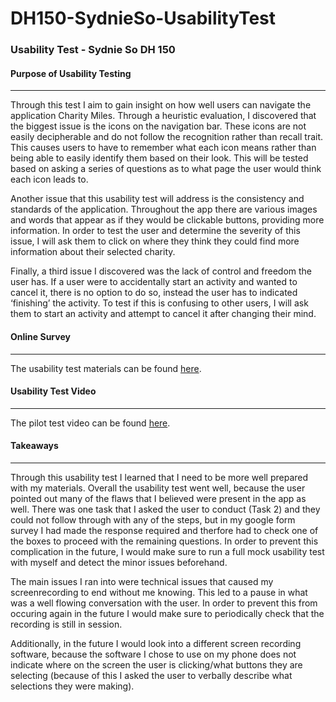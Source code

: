 # DH150-SydnieSo-UsabilityTest
### Usability Test - Sydnie So DH 150

#### Purpose of Usability Testing
---
Through this test I aim to gain insight on how well users can navigate the application Charity Miles. Through a heuristic evaluation, I discovered that the biggest issue is the icons on the navigation bar. These icons are not easily decipherable and do not follow the recognition rather than recall trait. This causes users to have to remember what each icon means rather than being able to easily identify them based on their look. This will be tested based on asking a series of questions as to what page the user would think each icon leads to. 

Another issue that this usability test will address is the consistency and standards of the application. Throughout the app there are various images and words that appear as if they would be clickable buttons, providing more information. In order to test the user and determine the severity of this issue, I will ask them to click on where they think they could find more information about their selected charity. 

Finally, a third issue I discovered was the lack of control and freedom the user has. If a user were to accidentally start an activity and wanted to cancel it, there is no option to do so, instead the user has to indicated ‘finishing’ the activity. To test if this is confusing to other users, I will ask them to start an activity and attempt to cancel it after changing their mind.

#### Online Survey
---
The usability test materials can be found [here](https://forms.gle/eDvRYaWaBDgCD4sJ9).

#### Usability Test Video
---
The pilot test video can be found [here](https://drive.google.com/open?id=14OI0xrGvUm8xV0wg91YGzYOYgcroDkuy).

#### Takeaways
---
Through this usability test I learned that I need to be more well prepared with my materials. Overall the usability test went well, because the user pointed out many of the flaws that I believed were present in the app as well. There was one task that I asked the user to conduct (Task 2) and they could not follow through with any of the steps, but in my google form survey I had made the response required and therfore had to check one of the boxes to proceed with the remaining questions. In order to prevent this complication in the future, I would make sure to run a full mock usability test with myself and detect the minor issues beforehand.

The main issues I ran into were technical issues that caused my screenrecording to end without me knowing. This led to a pause in what was a well flowing conversation with the user. In order to prevent this from occuring again in the future I would make sure to periodically check that the recording is still in session.

Additionally, in the future I would look into a different screen recording software, because the software I chose to use on my phone does not indicate where on the screen the user is clicking/what buttons they are selecting (because of this I asked the user to verbally describe what selections they were making).
